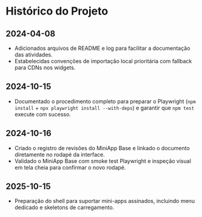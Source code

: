 # Histórico do Projeto

## 2024-04-08
- Adicionados arquivos de README e log para facilitar a documentação das atividades.
- Estabelecidas convenções de importação local prioritária com fallback para CDNs nos widgets.

## 2024-10-15
- Documentado o procedimento completo para preparar o Playwright (`npm install` + `npx playwright install --with-deps`) e garantir que `npm test` execute com sucesso.

## 2024-10-16
- Criado o registro de revisões do MiniApp Base e linkado o documento diretamente no rodapé da interface.
- Validado o MiniApp Base com smoke test Playwright e inspeção visual em tela cheia para confirmar o novo rodapé.

## 2025-10-15
- Preparação do shell para suportar mini-apps assinados, incluindo menu dedicado e skeletons de carregamento.
